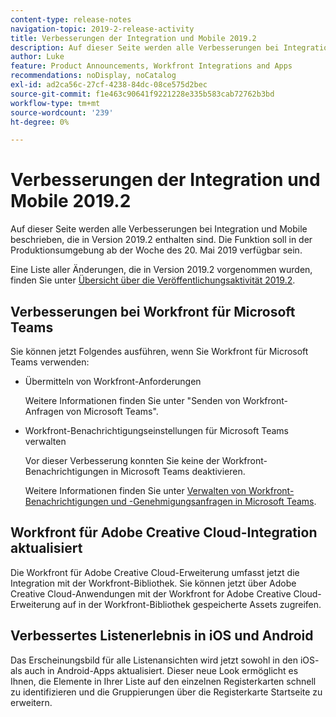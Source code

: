 ```yaml
---
content-type: release-notes
navigation-topic: 2019-2-release-activity
title: Verbesserungen der Integration und Mobile 2019.2
description: Auf dieser Seite werden alle Verbesserungen bei Integration und Mobile beschrieben, die in Version 2019.2 enthalten sind. Die Funktion soll in der Produktionsumgebung ab der Woche des 20. Mai 2019 verfügbar sein.
author: Luke
feature: Product Announcements, Workfront Integrations and Apps
recommendations: noDisplay, noCatalog
exl-id: ad2ca56c-27cf-4238-84dc-08ce575d2bec
source-git-commit: f1e463c90641f9221228e335b583cab72762b3bd
workflow-type: tm+mt
source-wordcount: '239'
ht-degree: 0%

---
```


# Verbesserungen der Integration und Mobile 2019.2

Auf dieser Seite werden alle Verbesserungen bei Integration und Mobile beschrieben, die in Version 2019.2 enthalten sind. Die Funktion soll in der Produktionsumgebung ab der Woche des 20. Mai 2019 verfügbar sein.

Eine Liste aller Änderungen, die in Version 2019.2 vorgenommen wurden, finden Sie unter [Übersicht über die Veröffentlichungsaktivität 2019.2](../../../../product-announcements/product-releases/quarterly-release-archive/2019.2-release-activity/2019-2-release-activity-overview.md).

## Verbesserungen bei Workfront für Microsoft Teams

Sie können jetzt Folgendes ausführen, wenn Sie Workfront für Microsoft Teams verwenden:

* Übermitteln von Workfront-Anforderungen

  Weitere Informationen finden Sie unter &quot;Senden von Workfront-Anfragen von Microsoft Teams&quot;.

* Workfront-Benachrichtigungseinstellungen für Microsoft Teams verwalten

  Vor dieser Verbesserung konnten Sie keine der Workfront-Benachrichtigungen in Microsoft Teams deaktivieren.

  Weitere Informationen finden Sie unter [Verwalten von Workfront-Benachrichtigungen und -Genehmigungsanfragen in Microsoft Teams](../../../../workfront-integrations-and-apps/using-workfront-with-microsoft-teams/manage-wf-notifications-approval-requests-ms-teams.md).

## Workfront für Adobe Creative Cloud-Integration aktualisiert

Die Workfront für Adobe Creative Cloud-Erweiterung umfasst jetzt die Integration mit der Workfront-Bibliothek. Sie können jetzt über Adobe Creative Cloud-Anwendungen mit der Workfront for Adobe Creative Cloud-Erweiterung auf in der Workfront-Bibliothek gespeicherte Assets zugreifen.

## Verbessertes Listenerlebnis in iOS und Android

Das Erscheinungsbild für alle Listenansichten wird jetzt sowohl in den iOS- als auch in Android-Apps aktualisiert. Dieser neue Look ermöglicht es Ihnen, die Elemente in Ihrer Liste auf den einzelnen Registerkarten schnell zu identifizieren und die Gruppierungen über die Registerkarte Startseite zu erweitern.

